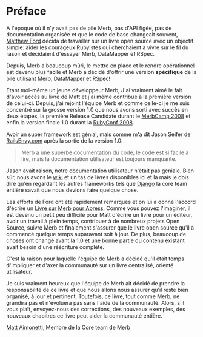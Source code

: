 # Préface

A l'époque où il n'y avait pas de pile Merb, pas d'API figée, pas de documentation organisée et que le code de base changeait souvent, [Matthew Ford](http://github.com/deimos1986) décida de travailler sur un livre open source avec un objectif simple: aider les courageux Rubyistes qui cherchaient à vivre sur le fil du rasoir et décidaient d'essayer Merb, DataMapper et RSpec.

Depuis, Merb a beaucoup mûri, le mettre en place et le rendre opérationnel est devenu plus facile et Merb a décidé d'offrir une version **spécifique** de la pile utilisant Merb, DataMapper et RSpec! 

Etant moi-même un jeune développeur Merb, J'ai vraiment aimé le fait d'avoir accès au livre de Matt et j'ai même contribué à la première version de celui-ci. Depuis, j'ai rejoint l'équipe Merb et comme celle-ci je me suis concentré sur la grosse version 1.0 que nous avons sorti avec succès en deux étapes, la première Release Candidate durant le [MerbCamp 2008](http://merbcamp.com) et enfin la version finale 1.0 durant la [RubyConf 2008](http://rubyconf.org).

Avoir un super framework est génial, mais comme m'a dit Jason Seifer de [RailsEnvy.com](http://railsenvy.com) après la sortie de la version 1.0: 

> Merb a une superbe documentation du code, le code est si facile à lire, mais la documentation utilisateur est toujours manquante.

Jason avait raison, notre documentation utilisateur n'était pas géniale. Bien sûr, nous avons le [wiki](http://wiki.merbivore.com) et un tas de livres disponibles ici et là mais je dois dire qu'en regardant les autres frameworks tels que [Django](http://www.djangobook.com/) la core team entière savait que nous devions faire quelque chose.

Les efforts de Ford ont été rapidement remarqués et on lui a donné l'accord d'écrire un [Livre sur Merb pour Apress](http://www.apress.com/book/view/9781430218234). Comme vous pouvez l'imaginer, il est devenu un petit peu difficile pour Matt d'écrire un livre pour un éditeur, avoir un travail à plein temps, contribuer à de nombreux projets Open Source, suivre Merb et finalement s'assurer que le livre open source qu'il a commencé quelque temps auparavant soit à jour. De plus, beaucoup de choses ont changé avant la 1.0 et une bonne partie du contenu existant avait besoin d'une réécriture complète.

C'est la raison pour laquelle l'équipe de Merb a décidé qu'il était temps d'impliquer et d'axer la communauté sur un livre centralisé, orienté utilisateur.

Je suis vraiment heureux que l'équipe de Merb ait décidé de prendre la responsabilité de ce livre et que nous allons nous assurer qu'il reste bien organisé, à jour et pertinent. Toutefois, ce livre, tout comme Merb, ne grandira pas et n'évoluera pas sans l'aide de la communauté. Alors, s'il vous plaît, envoyez-nous des corrections, des nouveaux exemples, des nouveaux chapitres ce livre peut aider la communauté entière.

[Matt Aimonetti](http://merbist.com), Membre de la Core team de Merb
